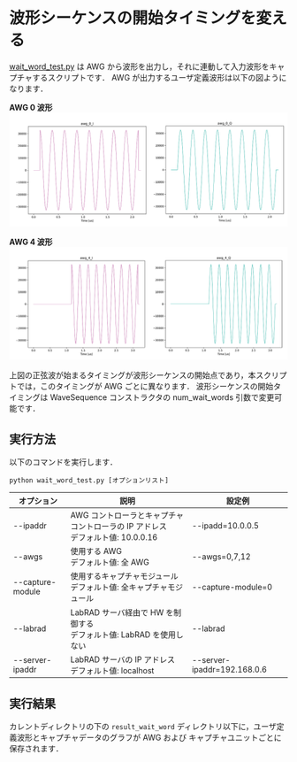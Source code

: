 # 波形シーケンスの開始タイミングを変える

[wait_word_test.py](./wait_word_test.py) は AWG から波形を出力し，それに連動して入力波形をキャプチャするスクリプトです．
AWG が出力するユーザ定義波形は以下の図ようになります．

**AWG 0 波形**  
![AWG 0 波形](./img/awg_0_wave.png)

**AWG 4 波形**  
![AWG 4 波形](./img/awg_4_wave.png)

上図の正弦波が始まるタイミングが波形シーケンスの開始点であり，本スクリプトでは，このタイミングが AWG ごとに異なります．
波形シーケンスの開始タイミングは WaveSequence コンストラクタの num_wait_words 引数で変更可能です．

## 実行方法

以下のコマンドを実行します．

```
python wait_word_test.py [オプションリスト]
```

|  オプション  |  説明 | 設定例 |
| ---- | ---- | ---- |
|--ipaddr| AWG コントローラとキャプチャコントローラの IP アドレス <br> デフォルト値: 10.0.0.16 | --ipadd=10.0.0.5 |
|--awgs| 使用する AWG <br> デフォルト値: 全 AWG | --awgs=0,7,12 |
|--capture-module| 使用するキャプチャモジュール <br> デフォルト値: 全キャプチャモジュール | --capture-module=0 |
|--labrad| LabRAD サーバ経由で HW を制御する <br> デフォルト値: LabRAD を使用しない| --labrad |
|--server-ipaddr| LabRAD サーバの IP アドレス <br> デフォルト値: localhost | --server-ipaddr=192.168.0.6 |

## 実行結果

カレントディレクトリの下の `result_wait_word` ディレクトリ以下に，ユーザ定義波形とキャプチャデータのグラフが AWG および キャプチャユニットごとに保存されます．
